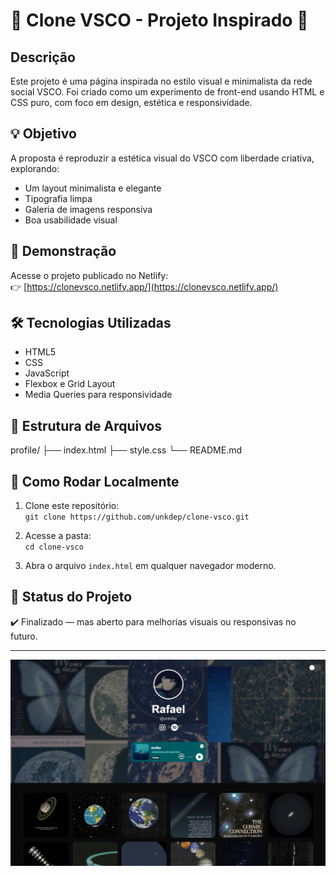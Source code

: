 # **📁 Clone VSCO - Projeto Inspirado 📁**

## **Descrição**

Este projeto é uma página inspirada no estilo visual e minimalista da rede social VSCO. Foi criado como um experimento de front-end usando HTML e CSS puro, com foco em design, estética e responsividade.

## **💡 Objetivo**

A proposta é reproduzir a estética visual do VSCO com liberdade criativa, explorando:

* Um layout minimalista e elegante  
* Tipografia limpa  
* Galeria de imagens responsiva  
* Boa usabilidade visual  

## **📸 Demonstração**

Acesse o projeto publicado no Netlify:  
👉 [https://clonevsco.netlify.app/](https://clonevsco.netlify.app/)

## **🛠️ Tecnologias Utilizadas**

* HTML5  
* CSS  
* JavaScript  
* Flexbox e Grid Layout  
* Media Queries para responsividade  

## **📁 Estrutura de Arquivos**

profile/
├── index.html
├── style.css
└── README.md


## **🚀 Como Rodar Localmente**

1. Clone este repositório:  
   `git clone https://github.com/unkdep/clone-vsco.git`

2. Acesse a pasta:  
   `cd clone-vsco`

3. Abra o arquivo `index.html` em qualquer navegador moderno.

## **🚧 Status do Projeto**

✔️ Finalizado — mas aberto para melhorias visuais ou responsivas no futuro.

---

![Preview do Projeto](img/vsco.png)
